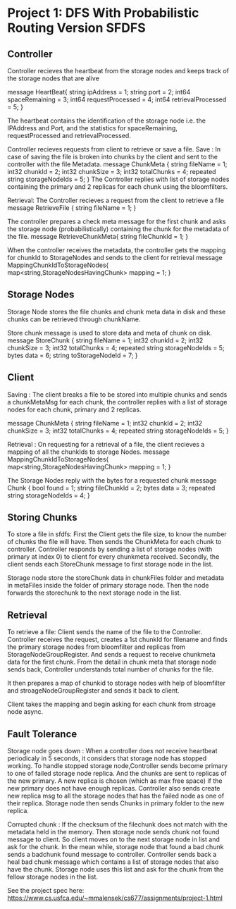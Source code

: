 # Project 1: DFS With Probabilistic Routing Version SFDFS

## Controller
Controller recieves the heartbeat from the storage nodes and keeps track of the storage nodes that are alive 

message HeartBeat{
    string ipAddress = 1;
    string port = 2;
    int64 spaceRemaining = 3;
    int64 requestProcessed = 4;
    int64 retrievalProcessed = 5;
}

The heartbeat contains the identification of the storage node i.e. the IPAddress and Port, and the statistics for spaceRemaining, requestProcessed and retrievalProcessed.

Controller recieves requests from client to retrieve or save a file. 
Save : In case of saving the file is broken into chunks by the client and sent to the controller with the file Metadata.
message ChunkMeta {
    string fileName = 1;
    int32 chunkId = 2;
    int32 chunkSize = 3;
    int32 totalChunks = 4;
    repeated string storageNodeIds = 5;
}
The Controller replies with list of storage nodes containing the primary and 2 replicas for each chunk using the bloomfilters.

Retrieval: The Controller recieves a request from the client to retrieve a file 
message RetrieveFile {
    string fileName = 1;
}

The controller prepares a check meta message for the first chunk and asks the storage node (probabilistically) containing the chunk for the metadata of the file.
message RetrieveChunkMeta{
    string fileChunkId = 1;
}

When the controller receives the metadata, the controller gets the mapping for chunkId to StorageNodes and sends to the client for retrieval
message MappingChunkIdToStorageNodes{
    map<string,StorageNodesHavingChunk> mapping = 1;
}



## Storage Nodes 
Storage Node stores the file chunks and chunk meta data in disk and these chunks can be retrieved through chunkName.

Store chunk message is used to store data and meta of chunk on disk.
message StoreChunk {
     string fileName = 1;
     int32 chunkId = 2;
     int32 chunkSize = 3;
     int32 totalChunks = 4;
     repeated string storageNodeIds = 5;
     bytes data = 6;
     string toStorageNodeId = 7;
 }
 
 

## Client
Saving : The client breaks a file to be stored into multiple chunks and sends a chunkMetaMsg for each chunk, the controller replies with a list of storage nodes for each chunk, primary and 2 replicas. 

message ChunkMeta {
    string fileName = 1;
    int32 chunkId = 2;
    int32 chunkSize = 3;
    int32 totalChunks = 4;
    repeated string storageNodeIds = 5;
}

Retrieval : On requesting for a retrieval of a file, the client recieves a mapping of all the chunkIds to storage Nodes.
message MappingChunkIdToStorageNodes{
    map<string,StorageNodesHavingChunk> mapping = 1;
}

The Storage Nodes reply with the bytes for a requested chunk
message Chunk {
    bool found = 1;
    string fileChunkId = 2;
    bytes data = 3;
    repeated string storageNodeIds = 4;
}

## Storing Chunks
To store a file in sfdfs:
First the Client gets the file size, to know the number of chunks the file will have. Then sends the ChunkMeta for each chunk to controller. Controller responds by sending a list of storage nodes (with primary at index 0) to client for every chunkmeta received.
Secondly, the client sends each StoreChunk message to first storage node in the list.

Storage node store the storeChunk data in chunkFiles folder and metadata in metaFiles inside the folder of primary storage node. Then the node forwards the storechunk to the next storage node in the list.

## Retrieval 
To retrieve a file:
Client sends the name of the file to the Controller.
Controller receives the request, creates a 1st chunkId for filename and finds the primary storage nodes from bloomfilter and replicas from StorageNodeGroupRegister. And sends a request to receive chunkmeta data for the first chunk. 
From the detail in chunk meta that storage node sends back, Controller understands total number of chunks for the file.

It then prepares a map of chunkid to storage nodes with help of bloomfilter and stroageNodeGroupRegister and sends it back to client.

Client takes the mapping and begin asking for each chunk from stroage node async.

## Fault Tolerance
Storage node goes down :
When a controller does not receive heartbeat periodicaly in 5 seconds, it considers that storage node has stopped working.
To handle stopped storage node,Controller sends become primary to one of failed storage node replica. And the chunks are sent to replicas of the new primary. A new replica is chosen (which as max free space) if the new primary does not have enough replicas.
Controller also sends create new replica msg to all the storage nodes that has the failed node as one of their replica. Storage node then sends Chunks in primary folder to the new replica.

Corrupted chunk :
If the checksum of the filechunk does not match with the metadata held in the memory. Then storage node sends chunk not found message to client. So client moves on to the next storage node in list and ask for the chunk. 
In the mean while, storage node that found a bad chunk sends a badchunk found message to controller. Controller sends back a heal bad chunk message which contains a list of storage nodes that also have the chunk. Storage node uses this list and ask for the chunk from the fellow storage nodes in the list.
















See the project spec here: https://www.cs.usfca.edu/~mmalensek/cs677/assignments/project-1.html

